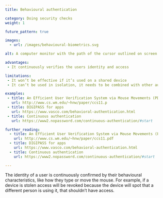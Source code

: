 ```yaml
---
title: Behavioural authentication

category: Doing security checks
weight: 1

future_pattern: true

images:
  - url: /images/behavioural-biometrics.svg

alt: A computer monitor with the path of the cursor outlined on screen.

advantages:
 - It continuously verifies the users identity and access

limitations:
 - It won’t be effective if it’s used on a shared device
 - It can’t be used in isolation, it needs to be combined with other authentication methods

examples:
 - title: An Efficient User Verification System via Mouse Movements (PDF)
   url: http://www.cs.wm.edu/~hnw/paper/ccs11.p
 - title: DIGIPASS for apps
   url: https://www.vasco.com/behavioral-authentication.html
 - title: Continuous authentication
   url: https://www2.nopassword.com/continuous-authentication/#start

further_reading:
  - title: An Efficient User Verification System via Mouse Movements (PDF)
    url: http://www.cs.wm.edu/~hnw/paper/ccs11.pdf
  - title: DIGIPASS for apps
    url: https://www.vasco.com/behavioral-authentication.html
  - title: Continuous authentication
    url: https://www2.nopassword.com/continuous-authentication/#start

---
```


The identity of a user is continuously confirmed by their behavioural characteristics, like how they type or move the mouse. For example, if a device is stolen access will be revoked because the device will spot that a different person is using it, that shouldn’t have access.
